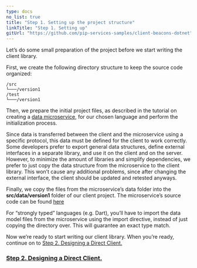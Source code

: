 ```yaml
---
type: docs
no_list: true
title: "Step 1. Setting up the project structure"
linkTitle: "Step 1. Setting up" 
gitUrl: "https://github.com/pip-services-samples/client-beacons-dotnet"
---
```


Let’s do some small preparation of the project before we start writing the client library.

First, we create the following directory structure to keep the source code organized:

```
/src
└───/version1
/test
└───/version1

```

Then, we prepare the initial project files, as described in the tutorial on creating a [data microservice](../../data_microservice), for our chosen language and perform the initialization process.


Since data is transferred between the client and the microservice using a specific protocol, this data must be defined for the client to work correctly. Some developers prefer to export general data structures, define external interfaces in a separate library, and use it on the client and on the server. However, to minimize the amount of libraries and simplify dependencies, we prefer to just copy the data structure from the microservice to the client library. This won’t cause any additional problems, since after changing the external interface, the client should be updated and retested anyways. 


Finally, we copy the files from the microservice’s data folder into the **src/data/version1** folder of our client project. The microservice’s source code can be found [here](https://github.com/pip-services-samples/service-beacons-dotnet)

For “strongly typed” languages (e.g. Dart), you’ll have to import the data model files from the microservice using the import directive, instead of just copying the directory over. This will guarantee an exact type match.

Now we’re ready to start writing our client library. When you’re ready, continue on to [Step 2. Designing a Direct Client.](../step2)

<span class="hide-title-link">

### [Step 2. Designing a Direct Client.](../step2)

</span>
